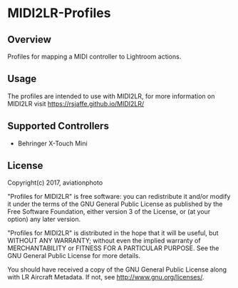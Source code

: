# MIDI2LR-Profiles

## Overview
Profiles for mapping a MIDI controller to Lightroom actions.

## Usage
The profiles are intended to use with MIDI2LR, for more information on MIDI2LR visit https://rsjaffe.github.io/MIDI2LR/

## Supported Controllers
* Behringer X-Touch Mini

## License
Copyright(c) 2017, aviationphoto

"Profiles for MIDI2LR" is free software: you can redistribute it and/or modify
it under the terms of the GNU General Public License as published by
the Free Software Foundation, either version 3 of the License, or
(at your option) any later version.

"Profiles for MIDI2LR" is distributed in the hope that it will be useful,
but WITHOUT ANY WARRANTY; without even the implied warranty of
MERCHANTABILITY or FITNESS FOR A PARTICULAR PURPOSE.  See the
GNU General Public License for more details.

You should have received a copy of the GNU General Public License
along with LR Aircraft Metadata. If not, see [<http://www.gnu.org/licenses/>](http://www.gnu.org/licenses/).
